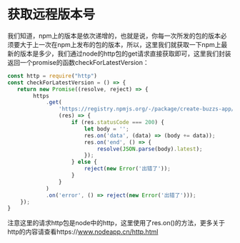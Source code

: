 # 获取远程版本号

我们知道，npm上的版本是依次递增的，也就是说，你每一次所发的包的版本必须要大于上一次在npm上发布的包的版本，所以，这里我们就获取一下npm上最新的版本是多少，我们通过node的http包的get请求直接获取即可，这里我们封装返回一个promise的函数checkForLatestVersion：

```js
const http = require("http")
const checkForLatestVersion = () => {
   return new Promise((resolve, reject) => {
		https
			.get(
				'https://registry.npmjs.org/-/package/create-buzzs-app/dist-tags',
				(res) => {
					if (res.statusCode === 200) {
						let body = '';
						res.on('data', (data) => (body += data));
						res.on('end', () => {
							resolve(JSON.parse(body).latest);
						});
					} else {
						reject(new Error('出错了'));
					}
				}
			)
			.on('error', () => reject(new Error('出错了')));
	});
}
```
注意这里的请求http包是node中的http，这里使用了res.on()的方法，更多关于http的内容请查看https://www.nodeapp.cn/http.html
